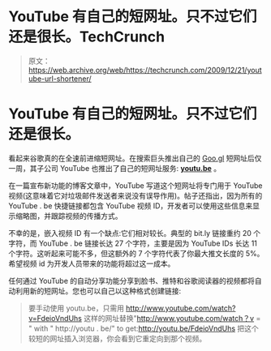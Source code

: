# YouTube 有自己的短网址。只不过它们还是很长。TechCrunch

> 原文：<https://web.archive.org/web/https://techcrunch.com/2009/12/21/youtube-url-shortener/>

# YouTube 有自己的短网址。只不过它们还是很长。

看起来谷歌真的在全速前进缩短网址。在搜索巨头推出自己的 [Goo.gl](https://web.archive.org/web/20230315095315/https://techcrunch.com/2009/12/14/goo-gl-gets-into-the-short-url-game/) 短网址后仅一周，其子公司 YouTube 也推出了自己的短网址服务: **[youtu.be](https://web.archive.org/web/20230315095315/http://youtu.be/)** 。

在一篇宣布新功能的博客文章中，YouTube 写道这个短网址将专门用于 YouTube 视频(这意味着它对垃圾邮件发送者来说没有误导作用)。帖子还指出，因为所有的 YouTube . be 快捷链接都包含 YouTube 视频 ID，开发者可以使用这些信息来显示缩略图，并跟踪视频的传播方式。

不幸的是，嵌入视频 ID 有一个缺点:它们相对较长。典型的 bit.ly 链接重约 20 个字符，而 YouTube . be 链接长达 27 个字符，主要是因为 YouTube IDs 长达 11 个字符。这听起来可能不多，但这额外的 7 个字符代表了你最大推文长度的 5%。希望视频 id 为开发人员带来的功能将超过这一成本。

任何通过 YouTube 的自动分享功能分享到脸书、推特和谷歌阅读器的视频都将自动利用新的短网址。您也可以自己以这种格式创建链接:

> 要手动使用 youtu.be，只需用 http://www.youtube.com/watch?v=FdeioVndUhs 这样的网址替换"http://www.youtube.com/watch？v = " with " http://youtu . be/" to get:http://youtu.be/FdeioVndUhs 把这个较短的网址插入浏览器，你会看到它重定向到那个视频。